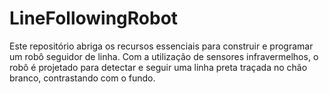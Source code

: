 # LineFollowingRobot
Este repositório abriga os recursos essenciais para construir e programar um robô seguidor de linha. Com a utilização de sensores infravermelhos, o robô é projetado para detectar e seguir uma linha preta traçada no chão branco, contrastando com o fundo. 
